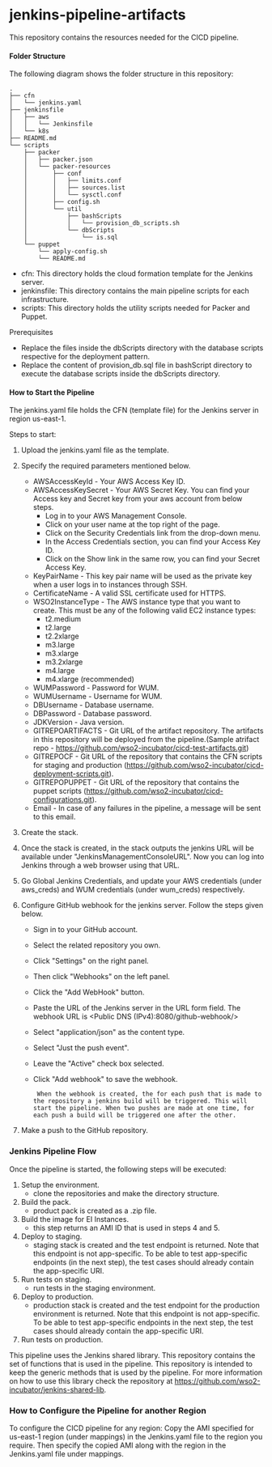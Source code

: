 # jenkins-pipeline-artifacts

This repository contains the resources needed for the CICD pipeline.

#### Folder Structure
The following diagram shows the folder structure in this repository:

```
.
├── cfn
│   └── jenkins.yaml
├── jenkinsfile
│   ├── aws
│   │   └── Jenkinsfile
│   └── k8s
├── README.md
└── scripts
    ├── packer
    │   ├── packer.json
    │   └── packer-resources
    │       ├── conf
    │       │   ├── limits.conf
    │       │   ├── sources.list
    │       │   └── sysctl.conf
    │       ├── config.sh
    │       └── util
    │           ├── bashScripts
    │           │   └── provision_db_scripts.sh
    │           └── dbScripts
    │               └── is.sql
    └── puppet
        └── apply-config.sh
        └── README.md
```
* cfn: This directory holds the cloud formation template for the Jenkins server.
* jenkinsfile: This directory contains the main pipeline scripts for each infrastructure.
* scripts: This directory holds the utility scripts needed for Packer and Puppet.

Prerequisites
* Replace the files inside the dbScripts directory with the database scripts respective for the deployment pattern.
* Replace the content of provision_db.sql file in bashScript directory to execute the database scripts inside the dbScripts directory.

#### How to Start the Pipeline
The jenkins.yaml file holds the CFN (template file) for the Jenkins server in region us-east-1.

Steps to start:
1.  Upload the jenkins.yaml file as the template.
2.  Specify the required parameters mentioned below.
    *   AWSAccessKeyId - Your AWS Access Key ID.
    *   AWSAccessKeySecret - Your AWS Secret Key.
    You can find your Access key and Secret key from your aws account from below steps.
        -   Log in to your AWS Management Console.
        -   Click on your user name at the top right of the page.
        -   Click on the Security Credentials link from the drop-down menu.
        -   In the Access Credentials section, you can find your Access Key ID.
        -   Click on the Show link in the same row, you can find your Secret Access Key.
    *   KeyPairName - This key pair name will be used as the private key when a user logs in to instances through SSH.
    *   CertificateName - A valid SSL certificate used for HTTPS.
    *   WSO2InstanceType - The AWS instance type that you want to create. This must be any of the following valid EC2 instance types:
        -   t2.medium
        -   t2.large
        -   t2.2xlarge
        -   m3.large
        -   m3.xlarge
        -   m3.2xlarge
        -   m4.large
        -   m4.xlarge (recommended)
    *   WUMPassword - Password for WUM.
    *   WUMUsername - Username for WUM.
    *   DBUsername - Database username.
    *   DBPassword - Database password.
    *   JDKVersion - Java version.
    *   GITREPOARTIFACTS - Git URL of the artifact repository. The artifacts in this repository will be deployed from the pipeline.(Sample atrifact repo - https://github.com/wso2-incubator/cicd-test-artifacts.git)
    *   GITREPOCF - Git URL of the repository that contains the CFN scripts for staging and production (https://github.com/wso2-incubator/cicd-deployment-scripts.git).
    *   GITREPOPUPPET - Git URL of the repository that contains the puppet scripts (https://github.com/wso2-incubator/cicd-configurations.git).
    *   Email - In case of any failures in the pipeline, a message will be sent to this email.

3. Create the stack.
4. Once the stack is created, in the stack outputs the jenkins URL will be available under "JenkinsManagementConsoleURL". Now you can log into Jenkins through a web browser using that URL.
5. Go Global Jenkins Credentials, and update your AWS credentials (under aws_creds) and WUM credentials (under wum_creds) respectively.
6. Configure GitHub webhook for the jenkins server. Follow the steps given below.
    - Sign in to your GitHub account.
    - Select the related repository you own.
    - Click "Settings" on the right panel.
    - Then click "Webhooks" on the left panel.
    - Click the "Add WebHook" button.
    - Paste the URL of the Jenkins server in the URL form field. The webhook URL is <Public DNS (IPv4):8080/github-webhook/>
    - Select "application/json" as the content type.
    - Select "Just the push event".
    - Leave the "Active" check box selected.
    - Click "Add webhook" to save the webhook.

           When the webhook is created, the for each push that is made to the repository a jenkins build will be triggered. This will start the pipeline. When two pushes are made at one time, for each push a build will be triggered one after the other.

5.  Make a push to the GitHub repository.

### Jenkins Pipeline Flow
Once the pipeline is started, the following steps will be executed:

1. Setup the environment.
    - clone the repositories and make the directory structure.
2. Build the pack.
    - product pack is created as a .zip file.
3. Build the image for EI Instances.
    - this step returns an AMI ID that is used in steps 4 and 5.
4. Deploy to staging.
    - staging stack is created and the test endpoint is returned. Note that this endpoint is not app-specific. To be able to test app-specific endpoints (in the next step), the test cases should already contain the app-specific URI.
5. Run tests on staging.
    - run tests in the staging environment.
6. Deploy to production.
    - production stack is created and the test endpoint for the production environment is returned. Note that this endpoint is not app-specific. To be able to test app-specific endpoints in the next step, the test cases should already contain the app-specific URI.
7. Run tests on production.

This pipeline uses the Jenkins shared library. This repository contains the set of functions that is used in the pipeline. This repository is intended to keep the generic methods that is used by the pipeline. For more information on how to use this library check the repository at https://github.com/wso2-incubator/jenkins-shared-lib.

### How to Configure the Pipeline for another Region

To configure the CICD pipeline for any region: Copy the AMI specified for us-east-1 region (under mappings) in the Jenkins.yaml file to the region you require. Then specify the copied AMI along with the region in the Jenkins.yaml file under mappings.